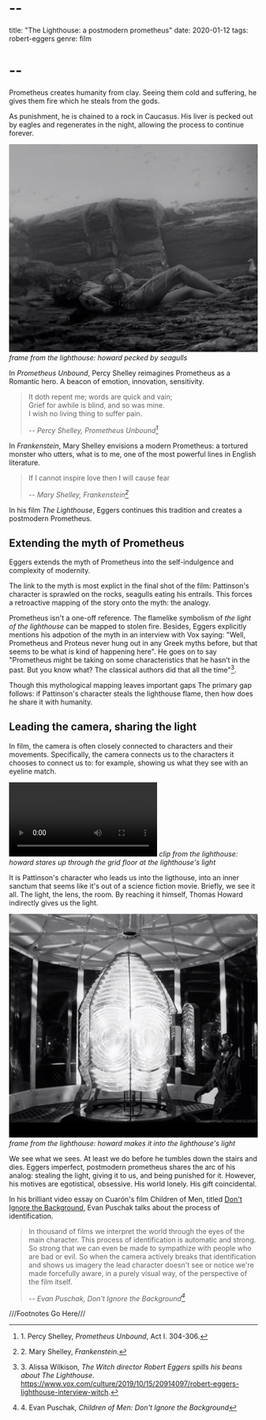 # --
title: "The Lighthouse: a postmodern prometheus"
date: 2020-01-12
tags: robert-eggers
genre: film
# --

Prometheus creates humanity from clay. Seeing them cold and suffering, he gives them fire which he steals from the gods. 

As punishment, he is chained to a rock in Caucasus. His liver is pecked out by eagles and regenerates in the night, allowing the process to continue forever.

![the lighthouse](/static/img/post-images/the-lighthouse/the-lighthouse-1.jpg)
*frame from the lighthouse: howard pecked by seagulls*

In *Prometheus Unbound*, Percy Shelley reimagines Prometheus as a Romantic hero. A beacon of emotion, innovation, sensitivity.

> It doth repent me; words are quick and vain;  
> Grief for awhile is blind, and so was mine.  
> I wish no living thing to suffer pain.  
>  
> <cite> -- Percy Shelley, Prometheus Unbound[^1]</cite>

In *Frankenstein*, Mary Shelley envisions a modern Prometheus: a tortured monster who utters, what is to me, one of the most powerful lines in English literature.

> If I cannot inspire love then I will cause fear
>  
> <cite> -- Mary Shelley, Frankenstein[^2]</cite>

In his film *The Lighthouse*, Eggers continues this tradition and creates a postmodern Prometheus.

## Extending the myth of Prometheus

Eggers extends the myth of Prometheus into the self-indulgence and complexity of modernity.

The link to the myth is most explict in the final shot of the film: Pattinson's character is sprawled on the rocks, seagulls eating his entrails. This forces a retroactive mapping of the story onto the myth: the analogy.

Prometheus isn't a one-off reference. The flamelike symbolism of *the light of the lighthouse* can be mapped to stolen fire. Besides, Eggers explicitly mentions his adpotion of the myth in an interview with Vox saying: "Well, Prometheus and Proteus never hung out in any Greek myths before, but that seems to be what is kind of happening here". He goes on to say "Prometheus might be taking on some characteristics that he hasn’t in the past. But you know what? The classical authors did that all the time"[^3].

Though this mythological mapping leaves important gaps
The primary gap follows: if Pattinson's character steals the lighthouse flame, then how does he share it with humanity.

## Leading the camera, sharing the light

In film, the camera is often closely connected to characters and their movements. Specifically, the camera connects us to the characters it chooses to connect us to: for example, showing us what they see with an eyeline match.  

<p>
<video controls>
    <source src="{{ url_for('static', filename='vid/post-videos/the-lighthouse/the-lighthouse.mp4')}}"
            type="video/mp4">
    Sorry, your browser doesn't support embedded videos.
</video>
<em>clip from the lighthouse: howard stares up through the grid  floor at the lighthouse's light</em>
</p>

It is Pattinson's character who leads us into the ligthouse, into an inner sanctum that seems like it's out of a science fiction movie. Briefly, we see it all. The light, the lens, the room. By reaching it himself, Thomas Howard indirectly gives us the light.

![the lighthouse](/static/img/post-images/the-lighthouse/the-lighthouse-2.jpg)
*frame from the lighthouse: howard makes it into the lighthouse's light*

We see what we sees. At least we do before he tumbles down the stairs and dies. Eggers imperfect, postmodern prometheus shares the arc of his analog: stealing the light, giving it to us, and being punished for it. However, his motives are egotistical, obsessive. His world lonely. His gift coincidental.

In his brilliant video essay on Cuarón's film Children of Men, titled [Don't Ignore the Background](https://www.youtube.com/watch?v=-woNlmVcdjc&has_verified=1), Evan Puschak talks about the process of identification.

> In thousand of films we interpret the world through the eyes of the main character. This process of identification is automatic and strong. So strong that we can even be made to sympathize with people who are bad or evil. So when the camera actively breaks that identification and shows us imagery the lead character doesn't see or notice we're made forcefully aware, in a purely visual way, of the perspective of the film itself.
> 
><cite> -- Evan Puschak, Don't Ignore the Background[^4]</cite>

///Footnotes Go Here///
[^1]: 1\. Percy Shelley, *Prometheus Unbound*, Act I. 304-306.
[^2]: 2\. Mary Shelley, *Frankenstein*.
[^3]: 3\. Alissa Wilkison, *The Witch director Robert Eggers spills his beans about The Lighthouse*. https://www.vox.com/culture/2019/10/15/20914097/robert-eggers-lighthouse-interview-witch.
[^4]: 4\. Evan Puschak, *Children of Men: Don't Ignore the Background*
